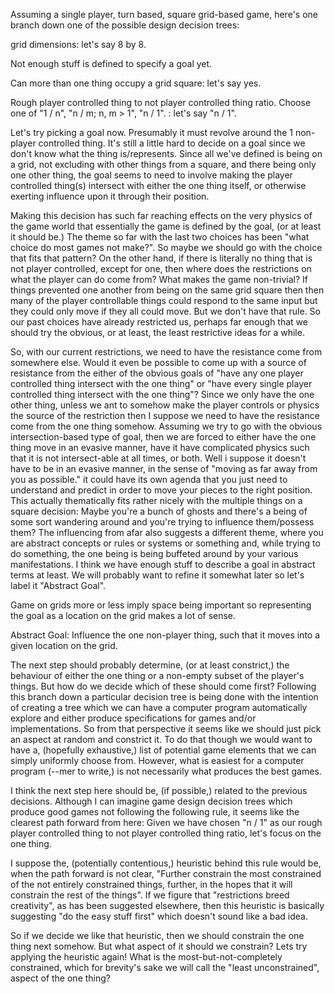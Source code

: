 Assuming a single player, turn based, square grid-based game, here's one branch down one of the possible design decision trees:

grid dimensions: let's say 8 by 8.

<aside class="notice">
Not enough stuff is defined to specify a goal yet.
</aside>

Can more than one thing occupy a grid square: let's say yes.

Rough player controlled thing to not player controlled thing ratio. Choose one of "1 / n", "n / m; n, m > 1", "n / 1". : let's say "n / 1".

<aside class="notice">
Let's try picking a goal now. Presumably it must revolve around the 1 non-player controlled thing. It's still a little hard to decide on a goal since we don't know what the thing is/represents. Since all we've defined is being on a grid, not excluding with other things from a square, and there being only one other thing, the goal seems to need to involve making the player controlled thing(s) intersect with either the one thing itself, or otherwise exerting influence upon it through their position. 

Making this decision has such far reaching effects on the very physics of the game world that essentially the game is defined by the goal, (or at least it should be.) The theme so far with the last two choices has been "what choice do most games not make?". So maybe we should go with the choice that fits that pattern? On the other hand, if there is literally no thing that is not player controlled, except for one, then where does the restrictions on what the player can do come from? What makes the game non-trivial? If things prevented one another from being on the same grid square then then many of the player controllable things could respond to the same input but they could only move if they all could move. But we don't have that rule. So our past choices have already restricted us, perhaps far enough that we should try the obvious, or at least, the least restrictive ideas for a while. 

So, with our current restrictions, we need to have the resistance come from somewhere else. Would it even be possible to come up with a source of resistance from the either of the obvious goals of "have any one player controlled thing intersect with the one thing" or "have every single player controlled thing intersect with the one thing"? Since we only have the one other thing, unless we ant to somehow make the player controls or physics the source of the restriction then I suppose we need to have the resistance come from the one thing somehow. Assuming we try to go with the obvious intersection-based type of goal, then we are forced to either have the one thing move in an evasive manner, have it have complicated physics such that it is not intersect-able at all times, or both. Well i suppose it doesn't have to be in an evasive manner, in the sense of "moving as far away from you as possible." it could have its own agenda that you just need to understand and predict in order to move your pieces to the right position. This actually thematically fits rather nicely with the multiple things on a square decision: Maybe you're a bunch of ghosts and there's a being of some sort wandering around and you're trying to influence them/possess them? The influencing from afar also suggests a different theme, where you are abstract concepts or rules or systems or something and, while trying to do something, the one being is being buffeted around by your various manifestations. I think we have enough stuff to describe a goal in abstract terms at least. We will probably want to refine it somewhat later so let's label it "Abstract Goal". 

Game on grids more or less imply space being important so representing the goal as a location on the grid makes a lot of sense.
</aside>

Abstract Goal: Influence the one non-player thing, such that it moves into a given location on the grid.

<aside class="notice">
The next step should probably determine, (or at least constrict,) the behaviour of either the one thing or a non-empty subset of the player's things. But how do we decide which of these should come first? Following this branch down a particular decision tree is being done with the intention of creating a tree which we can have a computer program automatically explore and either produce specifications for games and/or implementations. So from that perspective it seems like we should just pick an aspect  at random and constrict it. To do that though we would want to have a, (hopefully exhaustive,) list of potential game elements that we can simply uniformly choose from. However, what is easiest for a computer program (--mer to write,) is not necessarily what produces the best games.

I think the next step here should be, (if possible,) related to the previous decisions. Although I can imagine game design decision trees which produce good games not following the following rule, it seems like the clearest path forward from here: Given we have chosen "n / 1" as our rough player controlled thing to not player controlled thing ratio, let's focus on the one thing.

I suppose the, (potentially contentious,) heuristic behind this rule would be, when the path forward is not clear, "Further constrain the most constrained of the not entirely constrained things, further, in the hopes that it will constrain the rest of the things". If we figure that "restrictions breed creativity", as has been suggested elsewhere, then this heuristic is basically suggesting "do the easy stuff first" which doesn't sound like a bad idea.

So if we decide we like that heuristic, then we should constrain the one thing next somehow. But what aspect of it should we constrain? Lets try applying the heuristic again! What is the most-but-not-completely constrained, which for brevity's sake we will call the "least unconstrained", aspect of the one thing?
</aside>